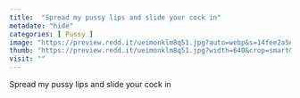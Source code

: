 ```yaml
---
title:  "Spread my pussy lips and slide your cock in"
metadate: "hide"
categories: [ Pussy ]
image: "https://preview.redd.it/ueimonklm8q51.jpg?auto=webp&s=14fee2a5e73abc4f936ae61e0a9e7c86e74b8296"
thumb: "https://preview.redd.it/ueimonklm8q51.jpg?width=640&crop=smart&auto=webp&s=df7c8bf8cfa6a0e81d2d49e53234a422697eee77"
visit: ""
---
```

Spread my pussy lips and slide your cock in
